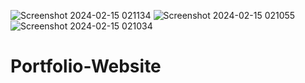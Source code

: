 ![Screenshot 2024-02-15 021134](https://github.com/Shravan9393/Portfolio-Website/assets/130574591/1e0d64ab-c803-4176-9330-08ffba30a0ea)
![Screenshot 2024-02-15 021055](https://github.com/Shravan9393/Portfolio-Website/assets/130574591/11dadfbb-bf93-4263-9052-a151367f9ade)
![Screenshot 2024-02-15 021034](https://github.com/Shravan9393/Portfolio-Website/assets/130574591/ddb61002-f725-4c96-8c6f-0f2cf6588c1d)
# Portfolio-Website

